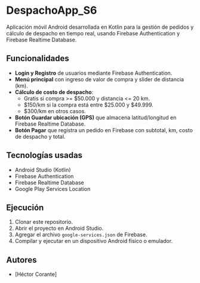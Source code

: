 # DespachoApp_S6

Aplicación móvil Android desarrollada en Kotlin para la gestión de pedidos y cálculo de despacho en tiempo real, usando Firebase Authentication y Firebase Realtime Database.

## Funcionalidades
- **Login y Registro** de usuarios mediante Firebase Authentication.
- **Menú principal** con ingreso de valor de compra y slider de distancia (km).
- **Cálculo de costo de despacho**:
  - Gratis si compra >= $50.000 y distancia <= 20 km.
  - $150/km si la compra está entre $25.000 y $49.999.
  - $300/km en otros casos.
- **Botón Guardar ubicación (GPS)** que almacena latitud/longitud en Firebase Realtime Database.
- **Botón Pagar** que registra un pedido en Firebase con subtotal, km, costo de despacho y total.

## Tecnologías usadas
- Android Studio (Kotlin)
- Firebase Authentication
- Firebase Realtime Database
- Google Play Services Location

## Ejecución
1. Clonar este repositorio.
2. Abrir el proyecto en Android Studio.
3. Agregar el archivo `google-services.json` de Firebase.
4. Compilar y ejecutar en un dispositivo Android físico o emulador.

## Autores
- [Héctor Corante] 
